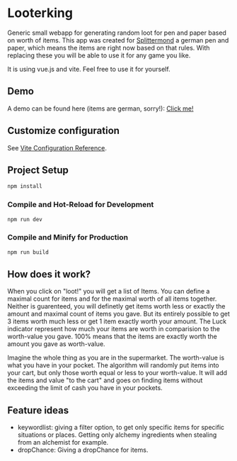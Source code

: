 # Looterking

Generic small webapp for generating random loot for pen and paper based on worth of items. This app was created for [Splittermond](https://www.splittermond.de/) a german pen and paper, which means the items are right now based on that rules. With replacing these you will be able to use it for any game you like. 


It is using vue.js and vite. Feel free to use it for yourself. 

## Demo
A demo can be found here (items are german, sorry!): [Click me!](https://www.gm.fh-koeln.de/~mi1933/)

## Customize configuration

See [Vite Configuration Reference](https://vitejs.dev/config/).

## Project Setup

```sh
npm install
```

### Compile and Hot-Reload for Development

```sh
npm run dev
```

### Compile and Minify for Production

```sh
npm run build
```

## How does it work?

When you click on "loot!" you will get a list of Items.
You can define a maximal count for items and for the maximal worth of all items together. Neither is guarenteed, you will definetly get items worth less or exactly the amount and maximal count of items you gave. But its entirely possible to get 3 items worth much less or get 1 item exactly worth your amount. The Luck indicator represent how much your items are worth in comparision to the worth-value you gave. 100% means that the items are exactly worth the amount you gave as worth-value.

Imagine the whole thing as you are in the supermarket. The worth-value is what you have in your pocket. The algorithm will randomly put items into your cart, but only those worth equal or less to your worth-value. It will add the items and value "to the cart" and goes on finding items without exceeding the limit of cash you have in your pockets.

## Feature ideas
- keywordlist: giving a filter option, to get only specific items for specific situations or places. Getting only alchemy ingredients when stealing from an alchemist for example.
- dropChance:  Giving a dropChance for items.
